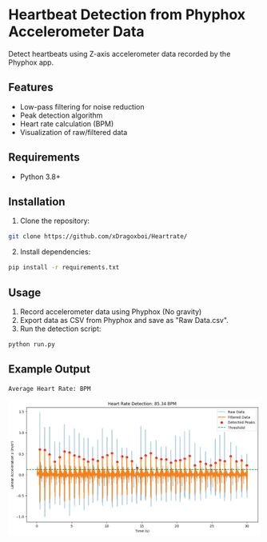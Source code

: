 # Heartbeat Detection from Phyphox Accelerometer Data

Detect heartbeats using Z-axis accelerometer data recorded by the Phyphox app.

## Features
- Low-pass filtering for noise reduction
- Peak detection algorithm
- Heart rate calculation (BPM)
- Visualization of raw/filtered data

## Requirements
- Python 3.8+

## Installation
1. Clone the repository:
```bash
git clone https://github.com/xDragoxboi/Heartrate/
```

2. Install dependencies:
```bash
pip install -r requirements.txt
```
## Usage
1. Record accelerometer data using Phyphox (No gravity)
2. Export data as CSV from Phyphox and save as "Raw Data.csv".
3. Run the detection script:
```bash
python run.py
```


## Example Output
```
Average Heart Rate: BPM
```
![Sample Visualization](images/Output.png)
